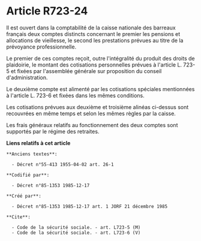 # Article R723-24

Il est ouvert dans la comptabilité de la caisse nationale des barreaux français deux comptes distincts concernant le premier
les pensions et allocations de vieillesse, le second les prestations prévues au titre de la prévoyance professionnelle. 

Le premier de ces comptes reçoit, outre l'intégralité du produit des droits de plaidoirie, le montant des cotisations
personnelles prévues à l'article L. 723-5 et fixées par l'assemblée générale sur proposition du conseil d'administration. 

Le deuxième compte est alimenté par les cotisations spéciales mentionnées à l'article L. 723-6 et fixées dans les mêmes
conditions.

Les cotisations prévues aux deuxième et troisième alinéas ci-dessus sont recouvrées en même temps et selon les mêmes règles
par la caisse. 

Les frais généraux relatifs au fonctionnement des deux comptes sont supportés par le régime des retraites.

**Liens relatifs à cet article**

	**Anciens textes**:

	  - Décret n°55-413 1955-04-02 art. 26-1

	**Codifié par**:

	  - Décret n°85-1353 1985-12-17

	**Créé par**:

	  - Décret n°85-1353 1985-12-17 art. 1 JORF 21 décembre 1985

	**Cite**:

	  - Code de la sécurité sociale. - art. L723-5 (M)
	  - Code de la sécurité sociale. - art. L723-6 (V)
